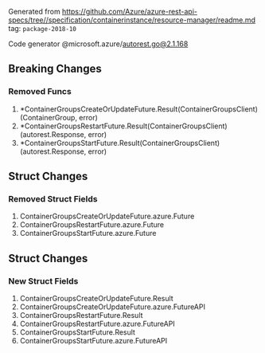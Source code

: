 Generated from https://github.com/Azure/azure-rest-api-specs/tree//specification/containerinstance/resource-manager/readme.md tag: `package-2018-10`

Code generator @microsoft.azure/autorest.go@2.1.168

## Breaking Changes

### Removed Funcs

1. *ContainerGroupsCreateOrUpdateFuture.Result(ContainerGroupsClient) (ContainerGroup, error)
1. *ContainerGroupsRestartFuture.Result(ContainerGroupsClient) (autorest.Response, error)
1. *ContainerGroupsStartFuture.Result(ContainerGroupsClient) (autorest.Response, error)

## Struct Changes

### Removed Struct Fields

1. ContainerGroupsCreateOrUpdateFuture.azure.Future
1. ContainerGroupsRestartFuture.azure.Future
1. ContainerGroupsStartFuture.azure.Future

## Struct Changes

### New Struct Fields

1. ContainerGroupsCreateOrUpdateFuture.Result
1. ContainerGroupsCreateOrUpdateFuture.azure.FutureAPI
1. ContainerGroupsRestartFuture.Result
1. ContainerGroupsRestartFuture.azure.FutureAPI
1. ContainerGroupsStartFuture.Result
1. ContainerGroupsStartFuture.azure.FutureAPI
